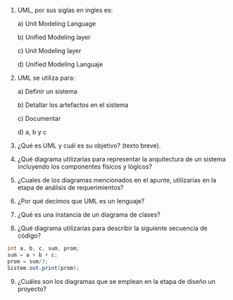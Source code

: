 1. UML, por sus siglas en ingles es:

    a) Unit Modeling Language
    
    b) Unified Modeling layer
    
    c) Unit Modeling layer
    
    d) Unified Modeling Languaje
    
    
2. UML se utiliza para:

    a) Definir un sistema
    
    b) Detallar los artefactos en el sistema
    
    c) Documentar
    
    d) a, b y c

3. ¿Qué es UML y cuál es su objetivo? (texto breve).
4. ¿Qué diagrama utilizarías para representar la arquitectura de un sistema incluyendo los componentes físicos y lógicos? 
5. ¿Cuales de los diagramas mencionados en el apunte, utilizarías en la etapa de análisis de requerimientos?
6. ¿Por qué decimos que UML es un lenguaje?
7. ¿Qué es una instancia de un diagrama de clases?
8. ¿Qué diagrama utilizarías para describir la siguiente secuencia de código?
  ```java
  int a, b, c, sum, prom;
  sum = a + b + c;
  prom = sum/3;
  Sistem.out.print(prom);
  ```
9.  ¿Cuáles son los diagramas que se emplean en la etapa de diseño un proyecto?
  
  
